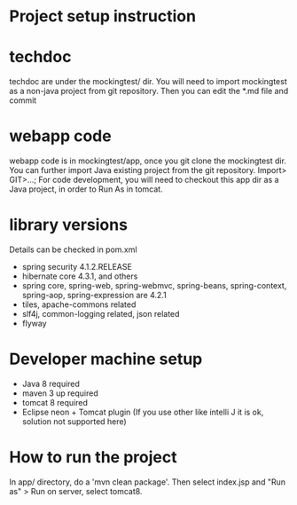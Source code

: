 # Project setup instruction

# techdoc

techdoc are under the mockingtest/ dir. You will need to import mockingtest
as a non-java project from git repository. Then you can edit the *.md file and commit

# webapp code

webapp code is in mockingtest/app, once you git clone the mockingtest dir.
You can further import Java existing project from the git repository. Import> GIT>...; For code development, you will need to checkout this app dir as a Java project, in order to Run As in tomcat.

# library versions

Details can be checked in pom.xml

* spring security 4.1.2.RELEASE
* hibernate core 4.3.1, and others
* spring core, spring-web, spring-webmvc, spring-beans, spring-context,
  spring-aop, spring-expression are 4.2.1
* tiles, apache-commons related
* slf4j, common-logging related, json related
* flyway

# Developer machine setup

* Java 8 required
* maven 3 up required
* tomcat 8 required
* Eclipse neon + Tomcat plugin (If you use other like intelli J it is ok, solution not supported here)

# How to run the project

In app/ directory, do a 'mvn clean package'. Then select index.jsp and "Run as" > Run on server, select tomcat8.  